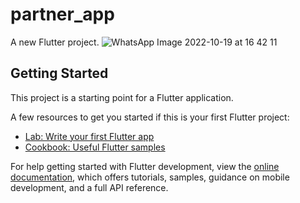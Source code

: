 # partner_app

A new Flutter project.
![WhatsApp Image 2022-10-19 at 16 42 11](https://user-images.githubusercontent.com/91565180/196676027-06ae7a85-7777-4e22-af4f-8a083789d6e2.jpeg)

## Getting Started

This project is a starting point for a Flutter application.

A few resources to get you started if this is your first Flutter project:

- [Lab: Write your first Flutter app](https://docs.flutter.dev/get-started/codelab)
- [Cookbook: Useful Flutter samples](https://docs.flutter.dev/cookbook)

For help getting started with Flutter development, view the
[online documentation](https://docs.flutter.dev/), which offers tutorials,
samples, guidance on mobile development, and a full API reference.

